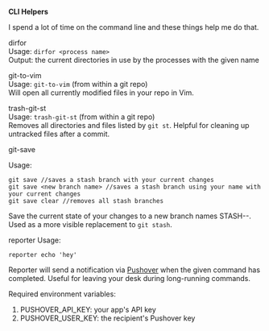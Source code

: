 **CLI Helpers**

I spend a lot of time on the command line and these things help me do that.

dirfor  
Usage: `dirfor <process name>`  
Output: the current directories in use by the processes with the given name  

git-to-vim  
Usage: `git-to-vim` (from within a git repo)  
Will open all currently modified files in your repo in Vim.  

trash-git-st  
Usage: `trash-git-st` (from within a git repo)  
Removes all directories and files listed by `git st`. Helpful for cleaning up
untracked files after a commit.

git-save

Usage:
```
git save //saves a stash branch with your current changes
git save <new branch name> //saves a stash branch using your name with your current changes
git save clear //removes all stash branches
```

Save the current state of your changes to a new branch names STASH-<new branch
name>-<timestamp>. Used as a more visible replacement to `git stash`.

reporter
Usage:
```
reporter echo 'hey'
```

Reporter will send a notification via [Pushover](pushover.net) when the given
command has completed. Useful for leaving your desk during long-running
commands.

Required environment variables:
1) PUSHOVER_API_KEY: your app's API key
2) PUSHOVER_USER_KEY: the recipient's Pushover key

